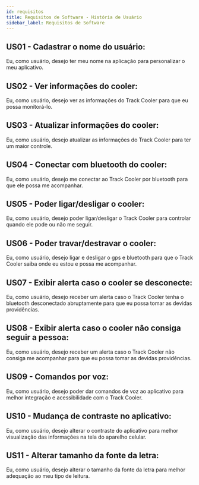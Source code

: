 ```yaml
---
id: requisitos
title: Requisitos de Software - História de Usuário
sidebar_label: Requisitos de Software
---
```


## US01 - Cadastrar o nome do usuário:

Eu, como usuário, desejo ter meu nome na aplicação para personalizar o meu aplicativo.

## US02 - Ver informações do cooler:

Eu, como usuário, desejo ver as informações do Track Cooler para que eu possa
monitorá-lo.

## US03 - Atualizar informações do cooler:

Eu, como usuário, desejo atualizar as informações do Track Cooler para ter um
maior controle.

## US04 - Conectar com bluetooth do cooler:

Eu, como usuário, desejo me conectar ao Track Cooler por bluetooth para que ele
possa me acompanhar.

## US05 - Poder ligar/desligar o cooler:

Eu, como usuário, desejo poder ligar/desligar o Track Cooler para controlar quando ele pode ou não me seguir.

## US06 - Poder travar/destravar o cooler:

Eu, como usuário, desejo ligar e desligar o gps e bluetooth para que o Track Cooler saiba onde eu estou e possa me acompanhar.

## US07 - Exibir alerta caso o cooler se desconecte:

Eu, como usuário, desejo receber um alerta caso o Track Cooler tenha o bluetooth desconectado abruptamente para que eu possa tomar as devidas providências.

## US08 - Exibir alerta caso o cooler não consiga seguir a pessoa:

Eu, como usuário, desejo receber um alerta caso o Track Cooler não consiga me
acompanhar para que eu possa tomar as devidas providências.

## US09 - Comandos por voz:

Eu, como usuário, desejo poder dar comandos de voz ao aplicativo para melhor
integração e acessibilidade com o Track Cooler.

## US10 - Mudança de contraste no aplicativo:

Eu, como usuário, desejo alterar o contraste do aplicativo para melhor visualização das informações na tela do aparelho celular.

## US11 - Alterar tamanho da fonte da letra:

Eu, como usuário, desejo alterar o tamanho da fonte da letra para melhor adequação ao meu tipo de leitura.
